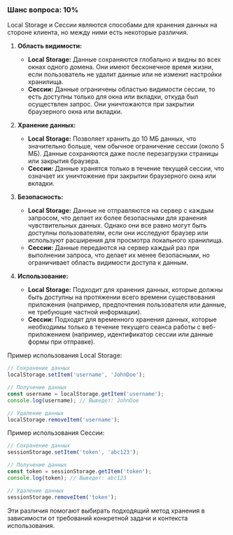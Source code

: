 ### Шанс вопроса: 10%

Local Storage и Сессии являются способами для хранения данных на стороне клиента, но между ними есть некоторые различия.

1. **Область видимости:**
   - **Local Storage:** Данные сохраняются глобально и видны во всех окнах одного домена. Они имеют бесконечное время жизни, если пользователь не удалит данные или не изменит настройки хранилища.
   - **Сессии:** Данные ограничены областью видимости сессии, то есть доступны только для окна или вкладки, откуда был осуществлен запрос. Они уничтожаются при закрытии браузерного окна или вкладки.

2. **Хранение данных:**
   - **Local Storage:** Позволяет хранить до 10 МБ данных, что значительно больше, чем обычное ограничение сессии (около 5 МБ). Данные сохраняются даже после перезагрузки страницы или закрытия браузера.
   - **Сессии:** Данные хранятся только в течение текущей сессии, что означает их уничтожение при закрытии браузерного окна или вкладки.

3. **Безопасность:**
   - **Local Storage:** Данные не отправляются на сервер с каждым запросом, что делает их более безопасными для хранения чувствительных данных. Однако они все равно могут быть доступны пользователям, если они исследуют браузер или используют расширения для просмотра локального хранилища.
   - **Сессии:** Данные передаются на сервер каждый раз при выполнении запроса, что делает их менее безопасными, но ограничивает область видимости доступа к данным.

4. **Использование:**
   - **Local Storage:** Подходит для хранения данных, которые должны быть доступны на протяжении всего времени существования приложения (например, предпочтения пользователя или данные, не требующие частной информации).
   - **Сессии:** Подходят для временного хранения данных, которые необходимы только в течение текущего сеанса работы с веб-приложением (например, идентификатор сессии или данные формы при отправке).

Пример использования Local Storage:
```javascript
// Сохранение данных
localStorage.setItem('username', 'JohnDoe');

// Получение данных
const username = localStorage.getItem('username');
console.log(username); // Выведет: JohnDoe

// Удаление данных
localStorage.removeItem('username');
```

Пример использования Сессии:
```javascript
// Сохранение данных
sessionStorage.setItem('token', 'abc123');

// Получение данных
const token = sessionStorage.getItem('token');
console.log(token); // Выведет: abc123

// Удаление данных
sessionStorage.removeItem('token');
```

Эти различия помогают выбирать подходящий метод хранения в зависимости от требований конкретной задачи и контекста использования.